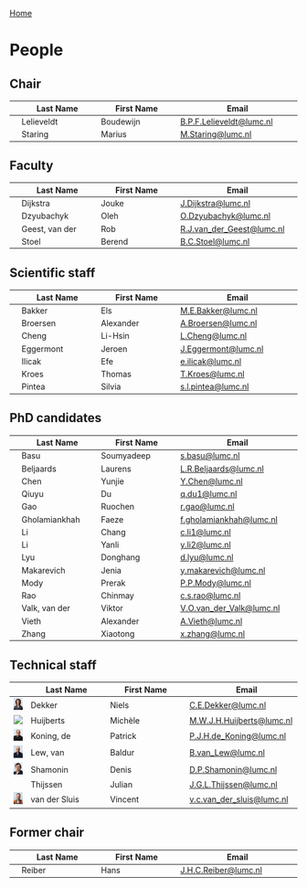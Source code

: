 [Home](index.md)

# People

## Chair
|                                            | <div style="width:125px">Last Name</div> | <div style="width:125px">First Name</div> | <div style="width:200px">Email</div> |
|--------------------------------------------|------------------------------------------|-------------------------------------------|--------------------------------------|
| ![](photos/Boudewijn_Lelieveldt_small.jpg) | Lelieveldt                               | Boudewijn                                 | B.P.F.Lelieveldt@lumc.nl             |
| ![](photos/Marius_Staring_small.jpg)       | Staring                                  | Marius                                    | M.Staring@lumc.nl                    |

## Faculty
|                                   | <div style="width:125px">Last Name</div> | <div style="width:125px">First Name</div> | <div style="width:200px">Email</div> |
|-----------------------------------|------------------------------------------|-------------------------------------------|--------------------------------------|
| ![](photos/Jouke_Dijkstra.jpg)    | Dijkstra                                 | Jouke                                     | J.Dijkstra@lumc.nl                   |
| ![](photos/Oleh_Dzyubachyk.jpg)   | Dzyubachyk                               | Oleh                                      | O.Dzyubachyk@lumc.nl                 |
| ![](photos/Rob_van_der_Geest.jpg) | Geest, van der                           | Rob                                       | R.J.van_der_Geest@lumc.nl            |
| ![](photos/Berend_Stoel.jpg)      | Stoel                                    | Berend                                    | B.C.Stoel@lumc.nl                    |

## Scientific staff
|                                          | <div style="width:125px">Last Name</div> | <div style="width:125px">First Name</div> | <div style="width:200px">Email</div> |
|------------------------------------------|------------------------------------------|-------------------------------------------|--------------------------------------|
| ![](photos/Els_Bakker.jpg)               | Bakker                                   | Els                                       | M.E.Bakker@lumc.nl                   |
| ![](photos/Alexander_Broersen_small.jpg) | Broersen                                 | Alexander                                 | A.Broersen@lumc.nl                   |
| ![](photos/Lis-Hsin_Cheng_small.jpg)     | Cheng                                    | Li-Hsin                                   | L.Cheng@lumc.nl                      |
| ![](photos/Jeroen_Eggermont_small.jpg)   | Eggermont                                | Jeroen                                    | J.Eggermont@lumc.nl                  |
| ![](photos/Efe_Ilicak.jpg)               | Ilicak                                   | Efe                                       | e.ilicak@lumc.nl                     |
|                                          | Kroes                                    | Thomas                                    | T.Kroes@lumc.nl                      |
| ![](photos/Silvia_Pintea_small.jpg)      | Pintea                                   | Silvia                                    | s.l.pintea@lumc.nl                   |

## PhD candidates
|                                       | <div style="width:125px">Last Name</div> | <div style="width:125px">First Name</div> | <div style="width:200px">Email</div> |
|---------------------------------------|------------------------------------------|-------------------------------------------|--------------------------------------|
| ![](photos/Soomyadeep_Basu_small.jpg) | Basu                                     | Soumyadeep                                | s.basu@lumc.nl                       |
|                                       | Beljaards                                | Laurens                                   | L.R.Beljaards@lumc.nl                |
| ![](photos/Yinjie_Chen_small.jpg)     | Chen                                     | Yunjie                                    | Y.Chen@lumc.nl                       |
| ![](photos/Qiuyu_Du.jpg)              | Qiuyu                                    | Du                                        | q.du1@lumc.nl                        |
| ![](photos/Ruochen_Gao_small.jpg)     | Gao                                      | Ruochen                                   | r.gao@lumc.nl                        |
| ![](photos/Faeze_Gholamiankhah.jpg)   | Gholamiankhah                            | Faeze                                     | f.gholamiankhah@lumc.nl              |
|                                       | Li                                       | Chang                                     | c.li1@lumc.nl                        |
| ![](photos/Yanli_Li_small.jpg)        | Li                                       | Yanli                                     | y.li2@lumc.nl                        |
| ![](photos/Donghang_Lyu_small.jpg)    | Lyu                                      | Donghang                                  | d.lyu@lumc.nl                        |
| ![](photos/Jenia_Makarevich.jpg)      | Makarevich                               | Jenia                                     | y.makarevich@lumc.nl                 |
| ![](photos/Prerak_Mody_small.jpg)     | Mody                                     | Prerak                                    | P.P.Mody@lumc.nl                     |
| ![](photos/Chinmay_Rao_small.jpg)     | Rao                                      | Chinmay                                   | c.s.rao@lumc.nl                      |
| ![](photos/Viktor_van_der_Valk.jpg)   | Valk, van der                            | Viktor                                    | V.O.van_der_Valk@lumc.nl             |
| ![](photos/Alexander_Vieth_small.jpg) | Vieth                                    | Alexander                                 | A.Vieth@lumc.nl                      |
| ![](photos/Xiaotong_Zhang_small.jpg)  | Zhang                                    | Xiaotong                                  | x.zhang@lumc.nl                      |

## Technical staff
|                                             | <div style="width:125px">Last Name</div> | <div style="width:125px">First Name</div> | <div style="width:200px">Email</div> |
|---------------------------------------------|------------------------------------------|-------------------------------------------|--------------------------------------|
| ![](photos/Niels_Dekker_small.jpg)          | Dekker                                   | Niels                                     | C.E.Dekker@lumc.nl                   |
| ![](photos/Michèle_Huijberts.jpg)           | Huijberts                                | Michèle                                   | M.W.J.H.Huijberts@lumc.nl            |
| ![](photos/Patrick_de_Koning_small.jpg)     | Koning, de                               | Patrick                                   | P.J.H.de_Koning@lumc.nl              |
| ![](photos/Baldur_van_Lew_small.jpg)        | Lew, van                                 | Baldur                                    | B.van_Lew@lumc.nl                    |
| ![](photos/Denis_Shamonin.jpg)              | Shamonin                                 | Denis                                     | D.P.Shamonin@lumc.nl                 |
|                                             | Thijssen                                 | Julian                                    | J.G.L.Thijssen@lumc.nl               |
| ![](photos/Vincent_van_der_Sluis_small.jpg) | van der Sluis                            | Vincent                                   | v.c.van_der_sluis@lumc.nl            |

## Former chair
|                             | <div style="width:125px">Last Name</div> | <div style="width:125px">First Name</div> | <div style="width:200px">Email</div> |
|-----------------------------|------------------------------------------|-------------------------------------------|--------------------------------------|
| ![](photos/Hans_Reiber.jpg) | Reiber                                   | Hans                                      | J.H.C.Reiber@lumc.nl                 |